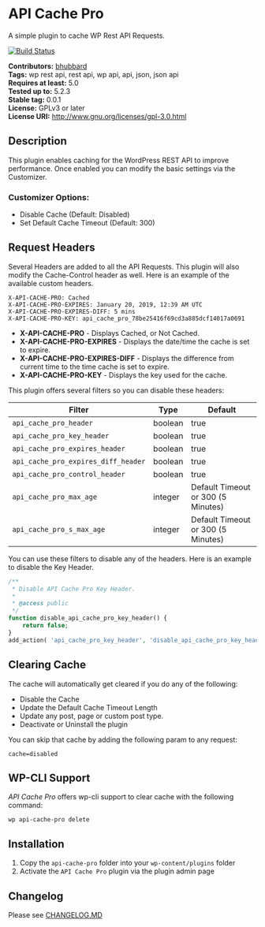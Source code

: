 # API Cache Pro #
A simple plugin to cache WP Rest API Requests.

[![Build Status](https://travis-ci.com/bhubbard/api-cache-pro.svg?token=kkcazsQEFZQ5dR7MwDsz&branch=master)](https://travis-ci.com/bhubbard/api-cache-pro)

**Contributors:** [bhubbard](https://profiles.wordpress.org/bhubbard)  
**Tags:** wp rest api, rest api, wp api, api, json, json api  
**Requires at least:** 5.0  
**Tested up to:** 5.2.3  
**Stable tag:** 0.0.1  
**License:** GPLv3 or later  
**License URI:** http://www.gnu.org/licenses/gpl-3.0.html  

## Description

This plugin enables caching for the WordPress REST API to improve performance. Once enabled you can modify the basic settings via the Customizer. 

### Customizer Options:

- Disable Cache (Default: Disabled)
- Set Default Cache Timeout (Default: 300)

## Request Headers

Several Headers are added to all the API Requests. This plugin will also modify the Cache-Control header as well. Here is an example of the available custom headers.

```
X-API-CACHE-PRO: Cached
X-API-CACHE-PRO-EXPIRES: January 20, 2019, 12:39 AM UTC
X-API-CACHE-PRO-EXPIRES-DIFF: 5 mins
X-API-CACHE-PRO-KEY: api_cache_pro_78be25416f69cd3a885dcf14017a0691
```

* **X-API-CACHE-PRO** - Displays Cached, or Not Cached.
* **X-API-CACHE-PRO-EXPIRES** - Displays the date/time the cache is set to expire.
* **X-API-CACHE-PRO-EXPIRES-DIFF** - Displays the difference from current time to the time cache is set to expire. 
* **X-API-CACHE-PRO-KEY** - Displays the key used for the cache.


This plugin offers several filters so you can disable these headers:

| Filter    | Type | Default
|-----------|-----------|-------------|
| `api_cache_pro_header` | boolean | true
| `api_cache_pro_key_header` | boolean | true
| `api_cache_pro_expires_header` | boolean | true
| `api_cache_pro_expires_diff_header` | boolean | true
| `api_cache_pro_control_header` | boolean | true
| `api_cache_pro_max_age` | integer | Default Timeout or 300 (5 Minutes)
| `api_cache_pro_s_max_age` | integer | Default Timeout or 300 (5 Minutes)

You can use these filters to disable any of the headers. Here is an example to disable the Key Header.

```php
/**
 * Disable API Cache Pro Key Header.
 * 
 * @access public
 */
function disable_api_cache_pro_key_header() {
	return false;
}
add_action( 'api_cache_pro_key_header', 'disable_api_cache_pro_key_header' );

```
## Clearing Cache

The cache will automatically get cleared if you do any of the following:

* Disable the Cache
* Update the Default Cache Timeout Length
* Update any post, page or custom post type.
* Deactivate or Uninstall the plugin

You can skip that cache by adding the following param to any request:

```cache=disabled```

## WP-CLI Support

*API Cache Pro* offers wp-cli support to clear cache with the following command:

```
wp api-cache-pro delete
```

## Installation ##

1. Copy the `api-cache-pro` folder into your `wp-content/plugins` folder
2. Activate the `API Cache Pro` plugin via the plugin admin page

## Changelog ##

Please see [CHANGELOG.MD](CHANGELOG.md)
